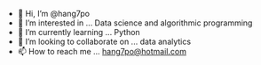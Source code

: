 - 👋 Hi, I’m @hang7po
- 👀 I’m interested in ... Data science and algorithmic programming
- 🌱 I’m currently learning ... Python
- 💞️ I’m looking to collaborate on ... data analytics
- 📫 How to reach me ... hang7po@hotmail.com

<!---
hang7po/hang7po is a ✨ special ✨ repository because its `README.md` (this file) appears on your GitHub profile.
You can click the Preview link to take a look at your changes.
--->
